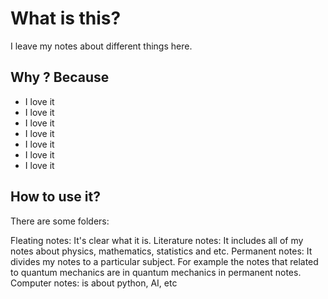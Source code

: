 # What is this?
I leave my notes about different things here. 

## Why ? Because
 - I love it
 - I love it
 - I love it
 - I love it
 - I love it
 - I love it
 - I love it
 
 
 
 
## How to use it?
 
There are some folders:
 
Fleating notes: It's clear what it is.
Literature notes: It includes all of my notes about physics, mathematics, statistics and etc.
Permanent notes: It divides my notes to a particular subject. For example the notes that related to quantum mechanics are in quantum mechanics in permanent notes.
Computer notes: is about python, AI, etc
 

